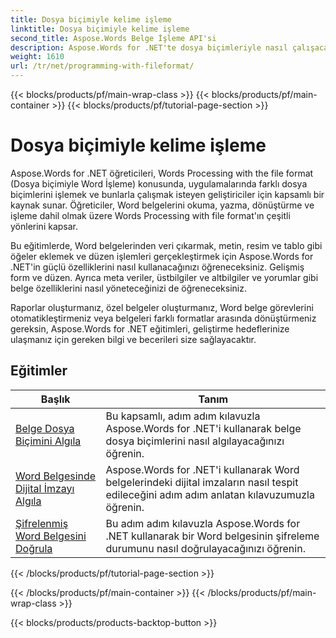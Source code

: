 ```yaml
---
title: Dosya biçimiyle kelime işleme
linktitle: Dosya biçimiyle kelime işleme
second_title: Aspose.Words Belge İşleme API'si
description: Aspose.Words for .NET'te dosya biçimleriyle nasıl çalışacağınızı öğrenin. Eğitimler, dosya biçimini algılama, biçimler arasında dönüştürme gibi çeşitli özelliklerde size yol gösterir.
weight: 1610
url: /tr/net/programming-with-fileformat/
---
```


{{< blocks/products/pf/main-wrap-class >}}
{{< blocks/products/pf/main-container >}}
{{< blocks/products/pf/tutorial-page-section >}}

# Dosya biçimiyle kelime işleme

Aspose.Words for .NET öğreticileri, Words Processing with the file format (Dosya biçimiyle Word İşleme) konusunda, uygulamalarında farklı dosya biçimlerini işlemek ve bunlarla çalışmak isteyen geliştiriciler için kapsamlı bir kaynak sunar. Öğreticiler, Word belgelerini okuma, yazma, dönüştürme ve işleme dahil olmak üzere Words Processing with file format'ın çeşitli yönlerini kapsar.

Bu eğitimlerde, Word belgelerinden veri çıkarmak, metin, resim ve tablo gibi öğeler eklemek ve düzen işlemleri gerçekleştirmek için Aspose.Words for .NET'in güçlü özelliklerini nasıl kullanacağınızı öğreneceksiniz. Gelişmiş form ve düzen. Ayrıca meta veriler, üstbilgiler ve altbilgiler ve yorumlar gibi belge özelliklerini nasıl yöneteceğinizi de öğreneceksiniz.

Raporlar oluşturmanız, özel belgeler oluşturmanız, Word belge görevlerini otomatikleştirmeniz veya belgeleri farklı formatlar arasında dönüştürmeniz gereksin, Aspose.Words for .NET eğitimleri, geliştirme hedeflerinize ulaşmanız için gereken bilgi ve becerileri size sağlayacaktır.

 ## Eğitimler
| Başlık | Tanım |
| --- | --- |
| [Belge Dosya Biçimini Algıla](./detect-file-format/) | Bu kapsamlı, adım adım kılavuzla Aspose.Words for .NET'i kullanarak belge dosya biçimlerini nasıl algılayacağınızı öğrenin. |
| [Word Belgesinde Dijital İmzayı Algıla](./detect-document-signatures/) | Aspose.Words for .NET'i kullanarak Word belgelerindeki dijital imzaların nasıl tespit edileceğini adım adım anlatan kılavuzumuzla öğrenin. |
| [Şifrelenmiş Word Belgesini Doğrula](./verify-encrypted-document/) | Bu adım adım kılavuzla Aspose.Words for .NET kullanarak bir Word belgesinin şifreleme durumunu nasıl doğrulayacağınızı öğrenin. |
{{< /blocks/products/pf/tutorial-page-section >}}

{{< /blocks/products/pf/main-container >}}
{{< /blocks/products/pf/main-wrap-class >}}

{{< blocks/products/products-backtop-button >}}
